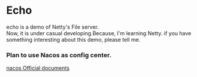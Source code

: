 # Echo
echo is a demo of Netty's File server.  
Now, it is under casual developing.Because, I'm learning Netty. if you have something interesting about this demo, please tell me.

### Plan to use Nacos as config center.

[nacos Official documents ](https://nacos.io/)

